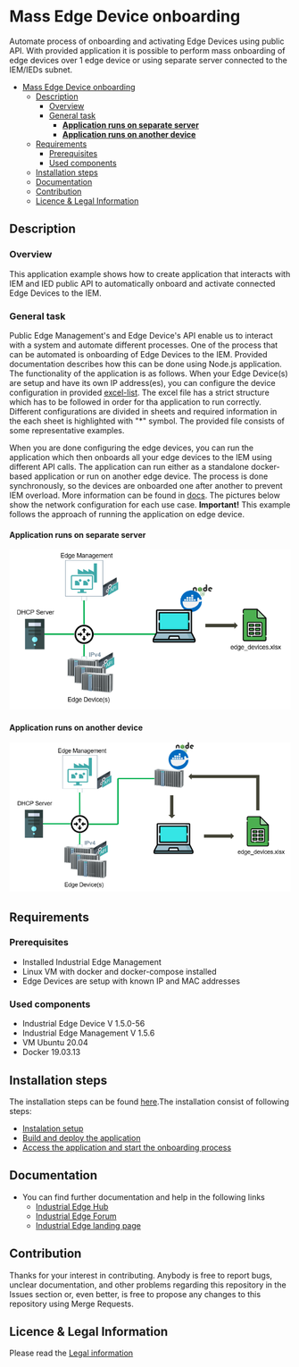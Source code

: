 # Mass Edge Device onboarding

Automate process of onboarding and activating Edge Devices using public API. With provided application it is possible to perform mass onboarding of edge devices over 1 edge device or using separate server connected to the IEM/IEDs subnet.

- [Mass Edge Device onboarding](#mass-edge-device-onboarding)
  - [Description](#description)
    - [Overview](#overview)
    - [General task](#general-task)
      - [**Application runs on separate server**](#application-runs-on-separate-server)
      - [**Application runs on another device**](#application-runs-on-another-device)
  - [Requirements](#requirements)
    - [Prerequisites](#prerequisites)
    - [Used components](#used-components)
  - [Installation steps](#installation-steps)
  - [Documentation](#documentation)
  - [Contribution](#contribution)
  - [Licence & Legal Information](#licence--legal-information)

## Description

### Overview

This application example shows how to create application that interacts with IEM and IED public API to automatically onboard and activate connected Edge Devices to the IEM.

### General task

Public Edge Management's and Edge Device's API enable us to interact with a system and automate different processes. One of the process that can be automated is onboarding of Edge Devices to the IEM. Provided documentation describes how this can be done using Node.js application. The functionality of the application is as follows. When your Edge Device(s) are setup and have its own IP address(es), you can configure the device configuration in provided [excel-list](src/excel-file/edge_devices.xlsx). The excel file has a strict structure which has to be followed in order for tha application to run correctly. Different configurations are divided in sheets and required information in the each sheet is highlighted with "*" symbol. The provided file consists of some representative examples.

 When you are done configuring the edge devices, you can run the application which then onboards all your edge devices to the IEM using different API calls. The application can run either as a standalone docker-based application or run on another edge device. The process is done synchronously, so the devices are onboarded one after another to prevent IEM overload. More information can be found in [docs](./docs/). The pictures below show the network configuration for each use case. **Important!** This example follows the approach of running the application on edge device.

#### **Application runs on separate server**

![MassOnboard](./docs/graphics/mass_onboard_server.PNG)
 
#### **Application runs on another device**
 
![MassOnboard](./docs/graphics/mass_onboard_device.PNG)

## Requirements

### Prerequisites

- Installed Industrial Edge Management
- Linux VM with docker and docker-compose installed
- Edge Devices are setup with known IP and MAC addresses


### Used components

- Industrial Edge Device V 1.5.0-56
- Industrial Edge Management V 1.5.6
- VM Ubuntu 20.04
- Docker 19.03.13

## Installation steps

The installation steps can be found [here](docs/Installation.md).The installation consist of following steps:

* [Instalation setup](docs/Installation.md#instalation-setup)
* [Build and deploy the application](docs/Installation.md#build-and-deploy-the-application)
* [Access the application and start the onboarding process](docs/Installation.md#access-the-application-and-start-the-onboarding-process)


## Documentation

- You can find further documentation and help in the following links
  - [Industrial Edge Hub](https://iehub.eu1.edge.siemens.cloud/#/documentation)
  - [Industrial Edge Forum](https://www.siemens.com/industrial-edge-forum)
  - [Industrial Edge landing page](https://new.siemens.com/global/en/products/automation/topic-areas/industrial-edge/simatic-edge.html)
  
## Contribution
Thanks for your interest in contributing. Anybody is free to report bugs, unclear documentation, and other problems regarding this repository in the Issues section or, even better, is free to propose any changes to this repository using Merge Requests.

## Licence & Legal Information
Please read the [Legal information](LICENSE.md)